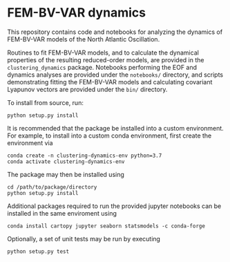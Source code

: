 FEM-BV-VAR dynamics
===================

This repository contains code and notebooks for
analyzing the dynamics of FEM-BV-VAR models of
the North Atlantic Oscillation.

Routines to fit FEM-BV-VAR models, and to calculate
the dynamical properties of the resulting
reduced-order models, are provided in the
`clustering_dynamics` package. Notebooks
performing the EOF and dynamics analyses
are provided under the `notebooks/` directory,
and scripts demonstrating fitting the FEM-BV-VAR
models and calculating covariant Lyapunov vectors
are provided under the `bin/` directory.

To install from source, run:

    python setup.py install

It is recommended that the package be installed into a custom
environment. For example, to install into a custom conda
environment, first create the environment via

    conda create -n clustering-dynamics-env python=3.7
    conda activate clustering-dynamics-env

The package may then be installed using

    cd /path/to/package/directory
    python setup.py install
    
Additional packages required to run the provided jupyter notebooks 
can be installed in the same enviroment using

    conda install cartopy jupyter seaborn statsmodels -c conda-forge

Optionally, a set of unit tests may be run by executing

    python setup.py test


